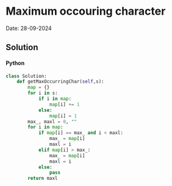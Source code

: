 
# Maximum occouring character

Date: 28-09-2024

## Solution
#### Python
```python
class Solution:
    def getMaxOccurringChar(self,s):
        map = {}
        for i in s:
            if i in map:
                map[i] += 1
            else:
                map[i] = 1
        max_, maxl = 0, ""
        for i in map:
            if map[i] == max_ and i < maxl:
                max_ = map[i]
                maxl = i
            elif map[i] > max_:
                max_ = map[i]
                maxl = i
            else:
                pass
        return maxl
```
        